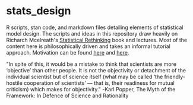 # stats_design
R scripts, stan code, and markdown files detailing elements of statistical model design. The scripts and ideas in this repository draw heavily on Richarch Mcelreath's [Statistical Rethinking](http://xcelab.net/rm/statistical-rethinking/) book and lectures. Most of the content here is philosophically driven and takes an informal tutorial approach. Motivation can be found [here](https://www.marxists.org/reference/subject/philosophy/works/us/taylor.htm) and [here](http://redpenblackpen.tumblr.com/image/142282350107).

"In spite of this, it would be a mistake to think that scientists are more ‘objective’ than other people. It is not the objectivity or detachment of the individual scientist but of science itself (what may be called ‘the friendly-hostile cooperation of scientists’ — that is, their readiness for mutual criticism) which makes for objectivity." -Karl Popper, The Myth of the Framework: In Defence of Science and Rationality

